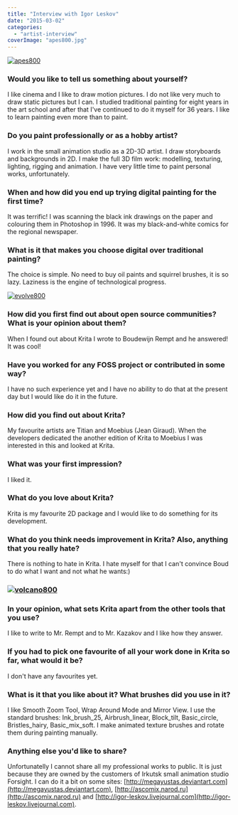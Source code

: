 ```yaml
---
title: "Interview with Igor Leskov"
date: "2015-03-02"
categories: 
  - "artist-interview"
coverImage: "apes800.jpg"
---
```


[![apes800](../images/apes800.jpg)](https://krita.org/wp-content/uploads/2015/02/apes.jpg)

### Would you like to tell us something about yourself?

I like cinema and I like to draw motion pictures. I do not like very much to draw static pictures but I can. I studied traditional painting for eight years in the art school and after that I've continued to do it myself for 36 years. I like to learn painting even more than to paint.

### Do you paint professionally or as a hobby artist?

I work in the small animation studio as a 2D-3D artist. I draw storyboards and backgrounds in 2D. I make the full 3D film work: modelling, texturing, lighting, rigging and animation. I have very little time to paint personal works, unfortunately.

### When and how did you end up trying digital painting for the first time?

It was terrific! I was scanning the black ink drawings on the paper and colouring them in Photoshop in 1996. It was my black-and-white comics for the regional newspaper.

### What is it that makes you choose digital over traditional painting?

The choice is simple. No need to buy oil paints and squirrel brushes, it is so lazy. Laziness is the engine of technological progress.

[![evolve800](../images/evolve800.jpg)](https://krita.org/wp-content/uploads/2015/02/evolve.jpg)

### How did you first find out about open source communities? What is your opinion about them?

When I found out about Krita I wrote to Boudewijn Rempt and he answered! It was cool!

### Have you worked for any FOSS project or contributed in some way?

I have no such experience yet and I have no ability to do that at the present day but I would like do it in the future.

### How did you find out about Krita?

My favourite artists are Titian and Moebius (Jean Giraud). When the developers dedicated the another edition of Krita to Moebius I was interested in this and looked at Krita.

### What was your first impression?

I liked it.

### What do you love about Krita?

Krita is my favourite 2D package and I would like to do something for its development.

### What do you think needs improvement in Krita? Also, anything that you really hate?

There is nothing to hate in Krita. I hate myself for that I can't convince Boud to do what I want and not what he wants:)

### [![volcano800](../images/volcano800.jpg)](https://krita.org/wp-content/uploads/2015/02/volcano.jpg)

### In your opinion, what sets Krita apart from the other tools that you use?

I like to write to Mr. Rempt and to Mr. Kazakov and I like how they answer.

### If you had to pick one favourite of all your work done in Krita so far, what would it be?

I don't have any favourites yet.

### What is it that you like about it? What brushes did you use in it?

I like Smooth Zoom Tool, Wrap Around Mode and Mirror View. I use the standard brushes: Ink\_brush\_25, Airbrush\_linear, Block\_tilt, Basic\_circle, Bristles\_hairy, Basic\_mix\_soft. I make animated texture brushes and rotate them during painting manually.

### Anything else you'd like to share?

Unfortunatelly I cannot share all my professional works to public. It is just because they are owned by the customers of Irkutsk small animation studio Forsight. I can do it a bit on some sites: [http://megayustas.deviantart.com](http://megayustas.deviantart.com), [http://ascomix.narod.ru](http://ascomix.narod.ru) and [http://igor-leskov.livejournal.com](http://igor-leskov.livejournal.com).
